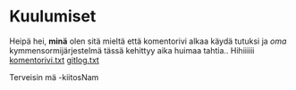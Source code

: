 # Kuulumiset
Heipä hei, **minä** olen sitä mieltä että komentorivi alkaa käydä tutuksi ja *oma* kymmensormijärjestelmä tässä kehittyy aika huimaa tahtia.. Hihiiiiii
[komentorivi.txt](https://github.com/civuaine/OTM2018_harjoitustyo/blob/master/laskarit/viikko1/komentorivi.txt)
[gitlog.txt](https://github.com/civuaine/OTM2018_harjoitustyo/blob/master/laskarit/viikko1/gitlog.txt)

Terveisin mä
-kiitosNam

